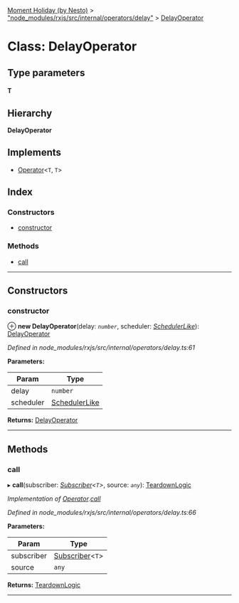 [Moment Holiday (by Nesto)](../README.md) > ["node_modules/rxjs/src/internal/operators/delay"](../modules/_node_modules_rxjs_src_internal_operators_delay_.md) > [DelayOperator](../classes/_node_modules_rxjs_src_internal_operators_delay_.delayoperator.md)

# Class: DelayOperator

## Type parameters
#### T 
## Hierarchy

**DelayOperator**

## Implements

* [Operator](../interfaces/_node_modules_rxjs_src_internal_operator_.operator.md)<`T`, `T`>

## Index

### Constructors

* [constructor](_node_modules_rxjs_src_internal_operators_delay_.delayoperator.md#constructor)

### Methods

* [call](_node_modules_rxjs_src_internal_operators_delay_.delayoperator.md#call)

---

## Constructors

<a id="constructor"></a>

###  constructor

⊕ **new DelayOperator**(delay: *`number`*, scheduler: *[SchedulerLike](../interfaces/_node_modules_rxjs_src_internal_types_.schedulerlike.md)*): [DelayOperator](_node_modules_rxjs_src_internal_operators_delay_.delayoperator.md)

*Defined in node_modules/rxjs/src/internal/operators/delay.ts:61*

**Parameters:**

| Param | Type |
| ------ | ------ |
| delay | `number` |
| scheduler | [SchedulerLike](../interfaces/_node_modules_rxjs_src_internal_types_.schedulerlike.md) |

**Returns:** [DelayOperator](_node_modules_rxjs_src_internal_operators_delay_.delayoperator.md)

___

## Methods

<a id="call"></a>

###  call

▸ **call**(subscriber: *[Subscriber](_node_modules_rxjs_src_internal_subscriber_.subscriber.md)<`T`>*, source: *`any`*): [TeardownLogic](../modules/_node_modules_rxjs_src_internal_types_.md#teardownlogic)

*Implementation of [Operator](../interfaces/_node_modules_rxjs_src_internal_operator_.operator.md).[call](../interfaces/_node_modules_rxjs_src_internal_operator_.operator.md#call)*

*Defined in node_modules/rxjs/src/internal/operators/delay.ts:66*

**Parameters:**

| Param | Type |
| ------ | ------ |
| subscriber | [Subscriber](_node_modules_rxjs_src_internal_subscriber_.subscriber.md)<`T`> |
| source | `any` |

**Returns:** [TeardownLogic](../modules/_node_modules_rxjs_src_internal_types_.md#teardownlogic)

___


